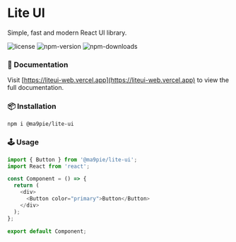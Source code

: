#  Lite UI
Simple, fast and modern React UI library.

<img alt="license" src="https://img.shields.io/badge/license-MIT-blue.svg"/>
<img alt="npm-version" src="https://img.shields.io/npm/v/@ma9pie/lite-ui.svg"/>
<img alt="npm-downloads" src="https://img.shields.io/npm/dt/@ma9pie/lite-ui.svg"/>

### 📄 Documentation
Visit [https://liteui-web.vercel.app](https://liteui-web.vercel.app) to view the full documentation.

### 📦 Installation
```bash
npm i @ma9pie/lite-ui
```

### 🕹 Usage
```javascript
import { Button } from '@ma9pie/lite-ui';
import React from 'react';

const Component = () => {
  return (
    <div>
      <Button color="primary">Button</Button>
    </div>
  );
};

export default Component;

```









